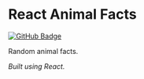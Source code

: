 # **React Animal Facts**

<a href="https://z-felixhan.github.io/react-animal-facts/" target="_blank"><img src="https://img.shields.io/badge/Demo-GitHub%20Pages-blue?style=for-the-badge&logo=github" alt="GitHub Badge"/></a>

Random animal facts.

_Built using React._
